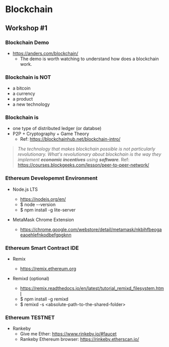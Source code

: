 # Blockchain

## Workshop #1

### Blockchain Demo
* https://anders.com/blockchain/
    * The demo is worth watching to understand how does a blockchain work. 


### Blockchain is NOT
* a bitcoin
* a currency
* a product
* a new technology

### Blockchain is
* one type of distributed ledger (or databse)
* P2P + Cryptography + Game Theory
    * Ref: https://blockchainhub.net/blockchain-intro/

> *The technology that makes blockchain possible is not particularly revolutionary. What's revolutionary about blockchain is the way they implement **economic incentives** using **software**.*
Ref: https://courses.blockgeeks.com/lesson/peer-to-peer-network/

### Ethereum Developemnt Environment

* Node.js LTS
    * https://nodejs.org/en/
    * $ node --version
    * $ npm install -g lite-server

* MetaMask Chrome Extension
    * https://chrome.google.com/webstore/detail/metamask/nkbihfbeogaeaoehlefnkodbefgpgknn


### Ethereum Smart Contract IDE

* Remix
    * https://remix.ethereum.org

* Remixd (optional)
    * https://remix.readthedocs.io/en/latest/tutorial_remixd_filesystem.html
    * $ npm install -g remixd
    * $ remixd -s \<absolute-path-to-the-shared-folder\>

### Ethereum TESTNET

* Rankeby
    * Give me Ether: https://www.rinkeby.io/#faucet
    * Rankeby Ethereum browser: https://rinkeby.etherscan.io/